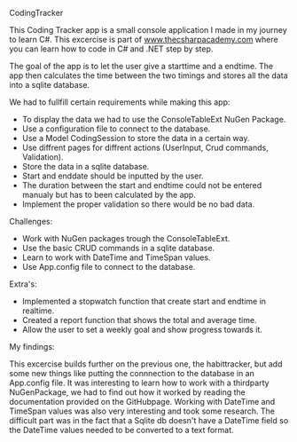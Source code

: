 
CodingTracker

This Coding Tracker app is a small console application I made in my journey to learn C#.
This excercise is part of www.thecsharpacademy.com where you can learn how to code in C# and .NET step by step.

The goal of the app is to let the user give a starttime and a endtime. The app then calculates the time between the two timings and stores all the data into a sqlite database.

We had to fullfill certain requirements while making this app:

- To display the data we had to use the ConsoleTableExt NuGen Package.
- Use a configuration file to connect to the database.
- Use a Model CodingSession to store the data in a certain way.
- Use diffrent pages for diffrent actions (UserInput, Crud commands, Validation).
- Store the data in a sqlite database.
- Start and enddate should be inputted by the user.
- The duration between the start and endtime could not be entered manualy but has to been calculated by the app.
- Implement the proper validation so there would be no bad data.
  
Challenges:
- Work with NuGen packages trough the ConsoleTableExt.
- Use the basic CRUD commands in a sqlite database.
- Learn to work with DateTime and TimeSpan values.
- Use App.config file to connect to the database.

Extra's:
- Implemented a stopwatch function that create start and endtime in realtime.
- Created a report function that shows the total and average time.
- Allow the user to set a weekly goal and show progress towards it.

My findings:

This excercise builds further on the previous one, the habittracker, but add some new things like putting the connnection to the database in an App.config file. 
It was interesting to learn how to work with a thirdparty NuGenPackage, we had to find out how it worked by reading the documentation provided on the GitHubpage.
Working with DateTime and TimeSpan values was also very interesting and took some research. The difficult part was in the fact that a Sqlite db doesn't have a DateTime field so the DateTime values needed to be converted to a text format.
